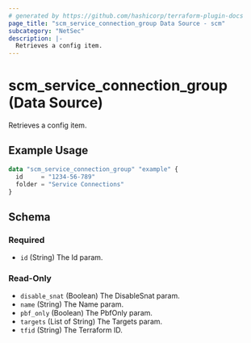 ```yaml
---
# generated by https://github.com/hashicorp/terraform-plugin-docs
page_title: "scm_service_connection_group Data Source - scm"
subcategory: "NetSec"
description: |-
  Retrieves a config item.
---
```


# scm_service_connection_group (Data Source)

Retrieves a config item.

## Example Usage

```terraform
data "scm_service_connection_group" "example" {
  id     = "1234-56-789"
  folder = "Service Connections"
}
```

<!-- schema generated by tfplugindocs -->
## Schema

### Required

- `id` (String) The Id param.

### Read-Only

- `disable_snat` (Boolean) The DisableSnat param.
- `name` (String) The Name param.
- `pbf_only` (Boolean) The PbfOnly param.
- `targets` (List of String) The Targets param.
- `tfid` (String) The Terraform ID.
